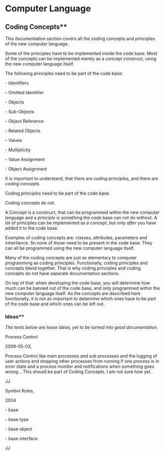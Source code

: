 ﻿Computer Language
=================

## Coding Concepts**

This documentation section covers all the coding concepts and principles of the new computer language.

Some of the principles have to be implemented inside the code base. Most of the concepts can be implemented merely as a *concept* construct, using the new computer language itself.

The following principles need to be part of the code base:

\- Identifiers

\- Omitted Identifier

\- Objects

\- Sub-Objects

\- Object Reference

\- Related Objects

\- Values

\- Multiplicity

\- Value Assignment

\- Object Assignment

It is important to understand, that there are *coding principles*, and there are *coding concepts*. 

Coding *principles* need to be part of the code base.

Coding *concepts* do not.

A Concept is a construct, that can be programmed within the new computer language and a *principle* is something the code base can not do without. A lot of principles can be implemented as a concept, but only *after* you have added it to the code base.

Examples of coding concepts are: classes, attributes, parameters and inheritance. So none of those need to be present in the code base. They can all be programmed using the new computer language itself.

Many of the coding concepts are just as elementary to computer programming as coding principles. Functionally, coding principles and concepts blend together. That is why coding principles and coding concepts do not have separate documentation sections.

On top of that: when developing the code base, you will determine how much can be banned out of the code base, and only programmed within the new computer language itself. As the concepts are described here functionally, it is not as important to determine which ones have to be part of the code base and which ones can be left out.

### Ideas**

*The texts below are loose ideas, yet to be turned into good documentation.*


Process Control

2009-05-03,

Process Control like main processes and sub processes and the logging of user actions and stopping other processes from running if one process is in error state and a process monitor and notifications when something goes wrong…
This should be part of Coding Concepts. I am not sure how yet.

JJ


Symbol Roles,

2004

\- base

\- base type

\- base object

\- base interface

JJ
